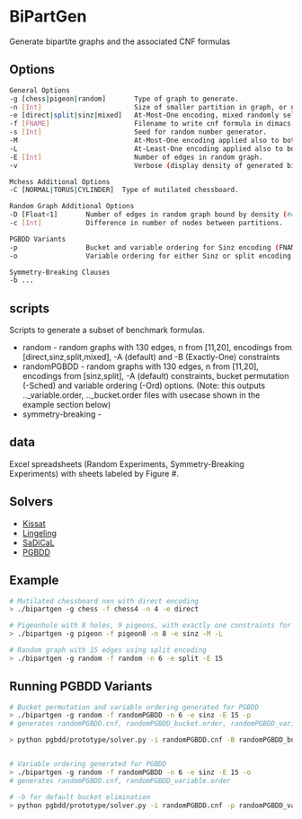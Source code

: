 # BiPartGen
Generate bipartite graphs and the associated CNF formulas

## Options
```bash
General Options
-g [chess|pigeon|random]       Type of graph to generate.
-n [Int]                       Size of smaller partition in graph, or nxn board for chess?.
-e [direct|split|sinz|mixed]   At-Most-One encoding, mixed randomly selects encoding for each node.
-f [FNAME]                     Filename to write cnf formula in dimacs format.
-s [Int]                       Seed for random number generator.
-M                             At-Most-One encoding applied also to both partitions.
-L                             At-Least-One encoding applied also to both partitions.
-E [Int]                       Number of edges in random graph.
-v                             Verbose (display density of generated bipartite graph).

Mchess Additional Options
-C [NORMAL|TORUS|CYLINDER]  Type of mutilated chessboard.

Random Graph Additional Options
-D [Float<1]       Number of edges in random graph bound by density (#edges/#possible edges).
-c [Int]           Difference in number of nodes between partitions.

PGBDD Variants
-p                 Bucket and variable ordering for Sinz encoding (FNAME_bucket.order, FNAME_variable.order).
-o                 Variable ordering for either Sinz or split encoding (FNAME_variable.order).

Symmetry-Breaking Clauses
-b ...

```

## scripts
Scripts to generate a subset of benchmark formulas.
* random - random graphs with 130 edges, n from [11,20], encodings from [direct,sinz,split,mixed], -A (default) and -B (Exactly-One) constraints
* randomPGBDD - random graphs with 130 edges, n from [11,20], encodings from [sinz,split], -A (default) constraints, bucket permutation (-Sched) and variable ordering (-Ord) options. (Note: this outputs .._variable.order, .._bucket.order files with usecase shown in the example section below)
* symmetry-breaking - 


## data 
Excel spreadsheets (Random Experiments, Symmetry-Breaking Experiments) with sheets labeled by Figure #.

## Solvers
* [Kissat](https://github.com/arminbiere/kissat)
* [Lingeling](https://github.com/arminbiere/lingeling)
* [SaDiCaL](http://fmv.jku.at/sadical)
* [PGBDD](https://github.com/rebryant/pgbdd)

## Example
```bash
# Mutilated chessboard nxn with direct encoding
> ./bipartgen -g chess -f chess4 -n 4 -e direct

# Pigeonhole with 8 holes, 9 pigeons, with exactly one constraints for each node using sinz
> ./bipartgen -g pigeon -f pigeon8 -n 8 -e sinz -M -L

# Random graph with 15 edges using split encoding
> ./bipartgen -g random -f random -n 6 -e split -E 15

```
## Running PGBDD Variants
```bash
# Bucket permutation and variable ordering generated for PGBDD
> ./bipartgen -g random -f randomPGBDD -n 6 -e sinz -E 15 -p
# generates randomPGBDD.cnf, randomPGBDD_bucket.order, randomPGBDD_variable.order

> python pgbdd/prototype/solver.py -i randomPGBDD.cnf -B randomPGBDD_bucket.order -p randomPGBDD_variable.order


# Variable ordering generated for PGBDD
> ./bipartgen -g random -f randomPGBDD -n 6 -e sinz -E 15 -o
# generates randomPGBDD.cnf, randomPGBDD_variable.order

# -b for default bucket elimination 
> python pgbdd/prototype/solver.py -i randomPGBDD.cnf -p randomPGBDD_variable.order -b
```
